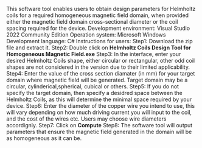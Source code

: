 This software tool enables users to obtain design parameters for Helmholtz coils for a required homogeneous magnetic field domain, when provided either the magnetic field domain cross-sectional diameter or the coil spacing required for the device.
Development environment: Visual Studio 2022 Community Edition
Operation system: Microsoft Windows
Development language: C#
Instructions for users: 
Step1: Download the zip file and extract it. 
Step2: Double click on **Helmholtz Coils Design Tool for Homogeneous Magnetic Field.exe**
Step3: In the interface, enter your desired Helmholtz Coils shape, either circular or rectangular, other odd coil shapes are not considered in the version due to their limited applicability. 
Step4: Enter the value of the cross section diamater (in mm) for your target domain where magnetic field will be generated. Target domain may be a circular, cylinderical,spherical, cubical or others. 
Step5: If you do not specify the target domain, then specify a desidred space between the Helmholtz Coils, as this will determine the minimal space required by your device. 
Step6: Enter the diameter of the copper wire you intend to use, this will vary depending on how much driving current you will input to the coil, and the cost of the wires etc. Users may choose wire diameters accordignly. 
Step7: Click on **Compute**
Step8: The software tool will output parameters that ensure the magnetic field generated in the domain will be as homogeneous as it can be. 
